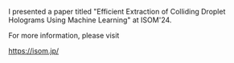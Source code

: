 <!-- news0012.md -->
<!-- Presented at ISOM'24. -->
<!-- 2024-10-23 -->

I presented a paper titled "Efficient Extraction of Colliding Droplet Holograms Using Machine Learning" at ISOM'24.

For more information, please visit

https://isom.jp/
